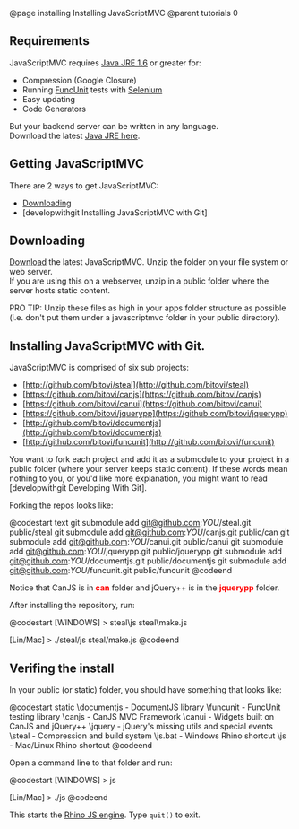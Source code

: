 @page installing Installing JavaScriptMVC
@parent tutorials 0

## Requirements

JavaScriptMVC requires [Java JRE 1.6](http://www.oracle.com/technetwork/java/javase/downloads/java-se-jdk-7-download-432154.html) or greater for:

 - Compression (Google Closure)
 - Running [FuncUnit](http://www.funcunit.com/) tests with [Selenium](http://seleniumhq.org/)
 - Easy updating
 - Code Generators

But your backend server can be written in any language.  
Download the latest [Java JRE here](http://www.java.com/en/download/index.jsp).

## Getting JavaScriptMVC

There are 2 ways to get JavaScriptMVC:

 - [Downloading](http://javascriptmvc.com/builder.html)
 - [developwithgit Installing JavaScriptMVC with Git]

## Downloading

[Download](http://javascriptmvc.com/builder.html) the latest JavaScriptMVC. 
Unzip the folder on your file system or web server.  
If you are using this on a webserver, 
unzip in a public folder where the server hosts static content.  
	
<div class='whisper'>PRO TIP: 
  Unzip these files as
  high in your apps folder structure as possible (i.e. don't
  put them under a javascriptmvc folder in your public directory).
</div>

## Installing JavaScriptMVC with Git.

JavaScriptMVC is comprised of six sub projects:

 - [http://github.com/bitovi/steal](http://github.com/bitovi/steal)
 - [https://github.com/bitovi/canjs](https://github.com/bitovi/canjs)
 - [https://github.com/bitovi/canui](https://github.com/bitovi/canui)
 - [https://github.com/bitovi/jquerypp](https://github.com/bitovi/jquerypp)
 - [http://github.com/bitovi/documentjs](http://github.com/bitovi/documentjs)
 - [http://github.com/bitovi/funcunit](http://github.com/bitovi/funcunit)

You want to fork each project and add it as a submodule to your project 
in a public folder (where your server keeps static content).
If these words mean nothing to you, or you'd like more 
explanation, you might want to read
[developwithgit Developing With Git].

Forking the repos looks like:

@codestart text
git submodule add git@github.com:_YOU_/steal.git public/steal
git submodule add git@github.com:_YOU_/canjs.git public/can
git submodule add git@github.com:_YOU_/canui.git public/canui
git submodule add git@github.com:_YOU_/jquerypp.git public/jquerypp
git submodule add git@github.com:_YOU_/documentjs.git public/documentjs
git submodule add git@github.com:_YOU_/funcunit.git public/funcunit
@codeend

Notice that CanJS is in <b style='font-size: 14px;color: red'>can</b> folder and
jQuery++ is in the <b style='font-size: 14px;color: red'>jquerypp</b> folder.  

After installing the repository, run:

@codestart
[WINDOWS] > steal\js steal\make.js

[Lin/Mac] > ./steal/js steal/make.js
@codeend

## Verifing the install

In your public (or static) folder, you should have something that looks like:

@codestart
static
  \documentjs - DocumentJS library
  \funcunit   - FuncUnit testing library
  \canjs      - CanJS MVC Framework
  \canui      - Widgets built on CanJS and jQuery++
  \jquery     - jQuery's missing utils and special events
  \steal      - Compression and build system
  \js.bat     - Windows Rhino shortcut
  \js         - Mac/Linux Rhino shortcut
@codeend


Open a command line to that folder and run:

@codestart
[WINDOWS] > js

[Lin/Mac] > ./js
@codeend

This starts the [Rhino JS engine](http://www.mozilla.org/rhino/).  Type <code>quit()</code> to exit.

